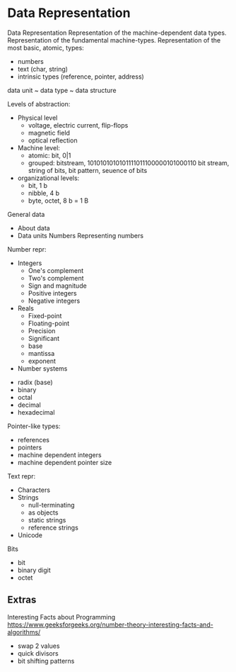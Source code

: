 # Data Representation


Data Representation
Representation of the machine-dependent data types. 
Representation of the fundamental machine-types. 
Representation of the most basic, atomic, types:
- numbers
- text (char, string)
- intrinsic types (reference, pointer, address)


data unit ~ data type ~ data structure

Levels of abstraction:
- Physical level
  - voltage, electric current, flip-flops
  - magnetic field
  - optical reflection
- Machine level:
  - atomic: bit, 0|1
  - grouped: bitstream, 1010101010101111011100000101000110
    bit stream, string of bits, bit pattern, seuence of bits
- organizational levels:
    - bit, 1 b
    - nibble, 4 b
    - byte, octet, 8 b = 1 B


General data
- About data
- Data units
Numbers
Representing numbers


Number repr:
* Integers
  - One's complement
  - Two's complement
  - Sign and magnitude
  - Positive integers
  - Negative integers
* Reals
  - Fixed-point
  - Floating-point
  - Precision
  - Significant
  - base
  - mantissa
  - exponent
* Number systems
- radix (base)
- binary
- octal
- decimal
- hexadecimal

Pointer-like types:
- references
- pointers
- machine dependent integers
- machine dependent pointer size

Text repr:
- Characters
- Strings
  - null-terminating
  - as objects
  - static strings
  - reference strings
- Unicode

Bits
- bit
- binary digit
- octet




## Extras

Interesting Facts about Programming
https://www.geeksforgeeks.org/number-theory-interesting-facts-and-algorithms/
- swap 2 values
- quick divisors
- bit shifting patterns

